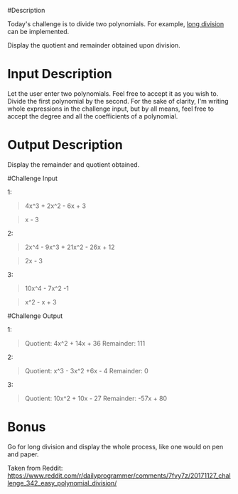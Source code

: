 #Description

Today's challenge is to divide two polynomials. For example, [long division](http://www.purplemath.com/modules/polydiv3.htm) can be implemented.

Display the quotient and remainder obtained upon division.

# Input Description

Let the user enter two polynomials. Feel free to accept it as you wish to. Divide the first polynomial by the second. For the sake of clarity, I'm writing whole expressions in the challenge input, but by all means, feel free to accept the degree and all the coefficients of a polynomial.

# Output Description

Display the remainder and quotient obtained.

#Challenge Input

1:

> 4x^3 + 2x^2 - 6x + 3

> x - 3

2:

> 2x^4  - 9x^3 + 21x^2 - 26x + 12

> 2x - 3

3:

> 10x^4 - 7x^2 -1 

> x^2 - x + 3

#Challenge Output

1: 
> Quotient: 4x^2 + 14x + 36 Remainder: 111

2: 
> Quotient: x^3 - 3x^2 +6x - 4 Remainder: 0

3:
> Quotient: 10x^2 + 10x - 27 Remainder: -57x + 80

# Bonus

Go for long division and display the whole process, like one would on pen and paper.


Taken from Reddit: https://www.reddit.com/r/dailyprogrammer/comments/7fvy7z/20171127_challenge_342_easy_polynomial_division/